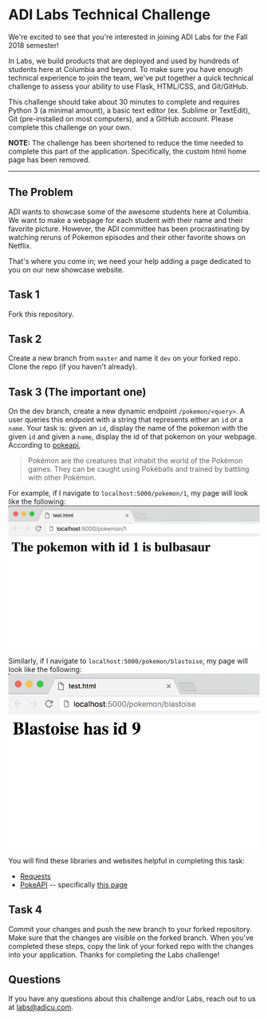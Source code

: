 ADI Labs Technical Challenge
===================

We're excited to see that you're interested in joining ADI Labs for the Fall 2018 semester!

In Labs, we build products that are deployed and used by hundreds of students here at Columbia and beyond. To make sure you have enough technical experience to join the team, we've put together a quick technical challenge to assess your ability to use Flask, HTML/CSS, and Git/GitHub.

This challenge should take about 30 minutes to complete and requires Python 3 (a minimal amount), a basic text editor (ex. Sublime or TextEdit), Git (pre-installed on most computers), and a GitHub account. Please complete this challenge on your own.


**NOTE:** The challenge has been shortened to reduce the time needed to complete this part of the application. Specifically, the custom html home page has been removed.

----------


The Problem
-------------
ADI wants to showcase some of the awesome students here at Columbia. We want to make a webpage for each student with their name and their favorite picture. However, the ADI committee has been procrastinating by watching reruns of Pokemon episodes and their other favorite shows on Netflix.

That's where you come in; we need your help adding a page dedicated to you on our new showcase website.

Task 1
-------------
Fork this repository.

Task 2
-------------

Create a new branch from `master` and name it `dev` on your forked repo. Clone the repo (if you haven't already).

Task 3 (The important one)
-------------

On the dev branch, create a new dynamic endpoint `/pokemon/<query>`. A user queries this endpoint with a string that represents either an `id` or a `name`. Your task is: given an `id`, display the name of the pokemon with the given `id` and given a `name`, display the id of that pokemon on your webpage. According to [pokeapi](https://www.pokeapi.co/),
> Pokémon are the creatures that inhabit the world of the Pokémon games. They can be caught using Pokéballs and trained by battling with other Pokémon.

For example, if I navigate to `localhost:5000/pokemon/1`, my page will look like the following:
![id_example](images/id.png)

Similarly, if I navigate to `localhost:5000/pokemon/blastoise`, my page will look like the following:
![name_example](images/name.png)

You will find these libraries and websites helpful in completing this task:
- [Requests](http://docs.python-requests.org/en/master/)
- [PokeAPI](https://www.pokeapi.co/) -- specifically [this page](https://www.pokeapi.co/docsv2/#pokemon)


Task 4
-------------
Commit your changes and push the new branch to your forked repository. Make sure that the changes are visible on the forked branch. When you've completed these steps, copy the link of your forked repo with the changes into your application. Thanks for completing the Labs challenge!


Questions
-------------

If you have any questions about this challenge and/or Labs, reach out to us at [labs@adicu.com](mailto:labs@adicu.com).

